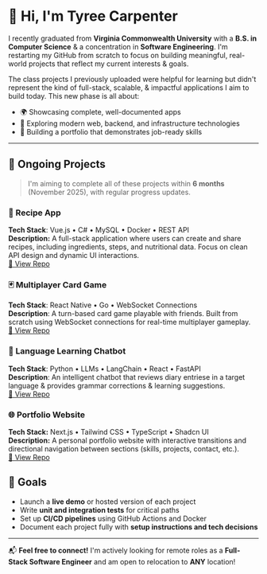 # 👋 Hi, I'm Tyree Carpenter

I recently graduated from **Virginia Commonwealth University** with a **B.S. in Computer Science** & a concentration in **Software Engineering**. I'm restarting my GitHub from scratch to focus on building meaningful, real-world projects that reflect my current interests & goals.

The class projects I previously uploaded were helpful for learning but didn't represent the kind of full-stack, scalable, & impactful applications I aim to build today. This new phase is all about:

- 🌍 Showcasing complete, well-documented apps
- 🧠 Exploring modern web, backend, and infrastructure technologies
- 🚀 Building a portfolio that demonstrates job-ready skills

---

## 🧩 Ongoing Projects

> I'm aiming to complete all of these projects within **6 months** (November 2025), with regular progress updates.

### 🔪 Recipe App

**Tech Stack**: Vue.js • C# • MySQL • Docker • REST API  
**Description:** A full-stack application where users can create and share recipes, including ingredients, steps, and nutritional data. Focus on clean API design and dynamic UI interactions.  
[🔗 View Repo](https://github.com/tyreesamurai/recipe-assistant)

### 🃏 Multiplayer Card Game
**Tech Stack**: React Native • Go • WebSocket Connections  
**Description**: A turn-based card game playable with friends. Built from scratch using WebSocket connections for real-time multiplayer gameplay.  
[🔗 View Repo](https://github.com/tyreesamurai/s-head)

### 💬 Language Learning Chatbot
**Tech Stack**: Python • LLMs • LangChain • React • FastAPI  
**Description**: An intelligent chatbot that reviews diary entriese in a target language & provides grammar corrections & learning suggestions.  
[🔗 View Repo](https://github.com/tyreesamurai/diary-helper)

### 🌐 Portfolio Website
**Tech Stack:** Next.js • Tailwind CSS • TypeScript • Shadcn UI  
**Description:** A personal portfolio website with interactive transitions and directional navigation between sections (skills, projects, contact, etc.).  
[🔗 View Repo](https://github.com/tyreesamurai/my-portfolio) 

## 🎯 Goals

- Launch a **live demo** or hosted version of each project
- Write **unit and integration tests** for critical paths
- Set up **CI/CD pipelines** using GitHub Actions and Docker
- Document each project fully with **setup instructions and tech decisions**

---

📬 **Feel free to connect!** I'm actively looking for remote roles as a **Full-Stack Software Engineer** and am open to relocation to **ANY** location!

<!--
**tyreesamurai/tyreesamurai** is a ✨ _special_ ✨ repository because its `README.md` (this file) appears on your GitHub profile.

Here are some ideas to get you started:

- 🔭 I’m currently working on ...
- 🌱 I’m currently learning ...
- 👯 I’m looking to collaborate on ...
- 🤔 I’m looking for help with ...
- 💬 Ask me about ...
- 📫 How to reach me: ...
- 😄 Pronouns: ...
- ⚡ Fun fact: ...
-->
